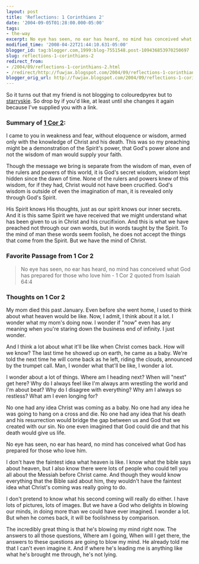 ```yaml
---
layout: post
title: 'Reflections: 1 Corinthians 2'
date: '2004-09-05T01:28:00.000-05:00'
tags:
- the-way
excerpt: No eye has seen, no ear has heard, no mind has conceived what God has prepared for those who love him.
modified_time: '2008-04-22T21:44:10.631-05:00'
blogger_id: tag:blogger.com,1999:blog-7551548.post-109436853970250697
slug: reflections-1-corinthians-2
redirect_from: 
- /2004/09/reflections-1-corinthians-2.html
- /redirect/http://fuwjax.blogspot.com/2004/09/reflections-1-corinthians-2.html
blogger_orig_url: http://fuwjax.blogspot.com/2004/09/reflections-1-corinthians-2.html
---
```


So it turns out that my friend is not blogging to colouredpyrex but to [starryskie](http://starryskie.blogspot.com).  So drop by if you'd like, at least until she changes it again because I've supplied you with a link.

### Summary of [1 Cor 2](http://biblegateway.com/cgi-bin/bible?language=english&passage=1+cor+2&version=NIV):

I came to you in weakness and fear, without eloquence or wisdom, armed only with the knowledge of Christ and his death.  This was so my preaching might be a demonstration of the Spirit's power, that God's power alone and not the wisdom of man would supply your faith.

Though the message we bring is separate from the wisdom of man, even of the rulers and powers of this world, it is God's secret wisdom, wisdom kept hidden since the dawn of time.  None of the rulers and powers knew of this wisdom, for if they had, Christ would not have been crucified.  God's wisdom is outside of even the imagination of man, it is revealed only through God's Spirit.

His Spirit knows His thoughts, just as our spirit knows our inner secrets.  And it is this same Spirit we have received that we might understand what has been given to us in Christ and his crucifixion.  And this is what we have preached not through our own words, but in words taught by the Spirit.  To the mind of man these words seem foolish, he does not accept the things that come from the Spirit.  But we have the mind of Christ.

### Favorite Passage from 1 Cor 2

> No eye has seen, no ear has heard, no mind has conceived what God has prepared for those who love him - 1 Cor 2 quoted from Isaiah 64:4

### Thoughts on 1 Cor 2

My mom died this past January.  Even before she went home, I used to think about what heaven would be like.  Now, I admit, I think about it a lot.  I wonder what my mom's doing now.  I wonder if "now" even has any meaning when you're staring down the business end of infinity.  I just wonder.

And I think a lot about what it'll be like when Christ comes back.  How will we know?  The last time he showed up on earth, he came as a baby.  We're told the next time he will come back as he left, riding the clouds, announced by the trumpet call.  Man, I wonder what that'll be like, I wonder a lot.

I wonder about a lot of things.  Where am I heading next?  When will "next" get here?  Why do I always feel like I'm always arm wrestling the world and I'm about beat?  Why do I disagree with everything?  Why am I always so restless?  What am I even longing for?

No one had any idea Christ was coming as a baby.  No one had any idea he was going to hang on a cross and die.  No one had any idea that his death and his resurrection would bridge the gap between us and God that we created with our sin.  No one even imagined that God could die and that his death would give us life.

No eye has seen, no ear has heard, no mind has conceived what God has prepared for those who love him.

I don't have the faintest idea what heaven is like.  I know what the bible says about heaven, but I also know there were lots of people who could tell you all about the Messiah before Christ came.  And though they would know everything that the Bible said about him, they wouldn't have the faintest idea what Christ's coming was really going to do.

I don't pretend to know what his second coming will really do either.  I have lots of pictures, lots of images.  But we have a God who delights in blowing our minds, in doing more than we could have ever imagined.  I wonder a lot.  But when he comes back, it will be foolishness by comparison.

The incredibly great thing is that he's blowing my mind right now.  The answers to all those questions, Where am I going, When will I get there, the answers to these questions are going to blow my mind.  He already told me that I can't even imagine it.  And if where he's leading me is anything like what he's brought me through, he's not lying.